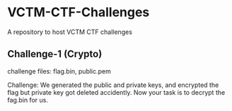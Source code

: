 # VCTM-CTF-Challenges
A repository to host VCTM CTF challenges

Challenge-1 (Crypto)
---------------------
challenge files: flag.bin, public.pem

Challenge: We generated the public and private keys, and encrypted the flag but private key got deleted accidently. Now your task is to decrypt the fag.bin for us.

